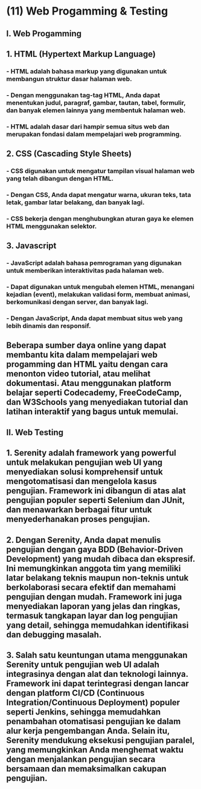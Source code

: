 # (11) Web Progamming & Testing
## I. Web Progamming

## 1. HTML (Hypertext Markup Language)
### - HTML adalah bahasa markup yang digunakan untuk membangun struktur dasar halaman web.
### - Dengan menggunakan tag-tag HTML, Anda dapat menentukan judul, paragraf, gambar, tautan, tabel, formulir, dan banyak elemen lainnya yang membentuk halaman web.
### - HTML adalah dasar dari hampir semua situs web dan merupakan fondasi dalam mempelajari web programming.

## 2. CSS (Cascading Style Sheets)
### - CSS digunakan untuk mengatur tampilan visual halaman web yang telah dibangun dengan HTML.
### - Dengan CSS, Anda dapat mengatur warna, ukuran teks, tata letak, gambar latar belakang, dan banyak lagi.
### - CSS bekerja dengan menghubungkan aturan gaya ke elemen HTML menggunakan selektor.

## 3. Javascript
### - JavaScript adalah bahasa pemrograman yang digunakan untuk memberikan interaktivitas pada halaman web.
### - Dapat digunakan untuk mengubah elemen HTML, menangani kejadian (event), melakukan validasi form, membuat animasi, berkomunikasi dengan server, dan banyak lagi.
### - Dengan JavaScript, Anda dapat membuat situs web yang lebih dinamis dan responsif.


## Beberapa sumber daya online yang dapat membantu kita dalam mempelajari web progamming dan HTML yaitu dengan cara menonton video tutorial, atau melihat dokumentasi. Atau menggunakan platform belajar seperti Codecademy, FreeCodeCamp, dan W3Schools yang menyediakan tutorial dan latihan interaktif yang bagus untuk memulai.  

## II. Web Testing

## 1. Serenity adalah framework yang powerful untuk melakukan pengujian web UI yang menyediakan solusi komprehensif untuk mengotomatisasi dan mengelola kasus pengujian. Framework ini dibangun di atas alat pengujian populer seperti Selenium dan JUnit, dan menawarkan berbagai fitur untuk menyederhanakan proses pengujian.
## 2. Dengan Serenity, Anda dapat menulis pengujian dengan gaya BDD (Behavior-Driven Development) yang mudah dibaca dan ekspresif. Ini memungkinkan anggota tim yang memiliki latar belakang teknis maupun non-teknis untuk berkolaborasi secara efektif dan memahami pengujian dengan mudah. Framework ini juga menyediakan laporan yang jelas dan ringkas, termasuk tangkapan layar dan log pengujian yang detail, sehingga memudahkan identifikasi dan debugging masalah.
## 3. Salah satu keuntungan utama menggunakan Serenity untuk pengujian web UI adalah integrasinya dengan alat dan teknologi lainnya. Framework ini dapat terintegrasi dengan lancar dengan platform CI/CD (Continuous Integration/Continuous Deployment) populer seperti Jenkins, sehingga memudahkan penambahan otomatisasi pengujian ke dalam alur kerja pengembangan Anda. Selain itu, Serenity mendukung eksekusi pengujian paralel, yang memungkinkan Anda menghemat waktu dengan menjalankan pengujian secara bersamaan dan memaksimalkan cakupan pengujian.